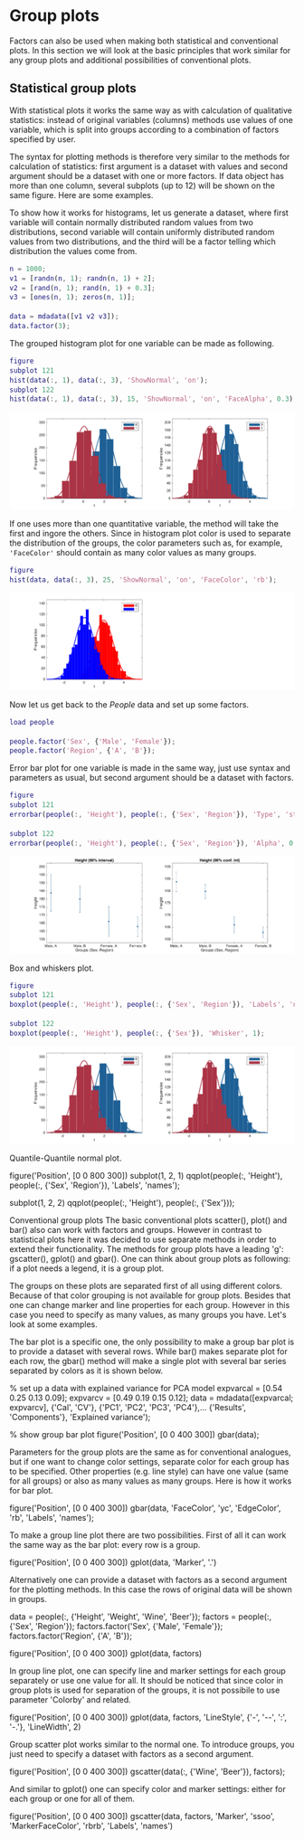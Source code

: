 # Group plots

Factors can also be used when making both statistical and conventional plots. In this section we will look at the basic principles that work similar for any group plots and additional possibilities of conventional plots.

## Statistical group plots

With statistical plots it works the same way as with calculation of qualitative statistics: instead of original variables (columns) methods use values of one variable, which is split into groups according to a combination of factors specified by user.

The syntax for plotting methods is therefore very similar to the methods for calculation of statistics: first argument is a dataset with values and second argument should be a dataset with one or more factors. If data object has more than one column, several subplots (up to 12) will be shown on the same figure. Here are some examples.

To show how it works for histograms, let us generate a dataset, where first variable will contain normally distributed random values from two distributions, second variable will contain uniformly distributed random values from two distributions, and the third will be a factor telling which distribution the values come from.

```matlab
n = 1000;
v1 = [randn(n, 1); randn(n, 1) + 2];
v2 = [rand(n, 1); rand(n, 1) + 0.3];
v3 = [ones(n, 1); zeros(n, 1)];

data = mdadata([v1 v2 v3]);
data.factor(3);
```

The grouped histogram plot for one variable can be made as following.

```matlab
figure
subplot 121
hist(data(:, 1), data(:, 3), 'ShowNormal', 'on');
subplot 122
hist(data(:, 1), data(:, 3), 15, 'ShowNormal', 'on', 'FaceAlpha', 0.3);
```

![Histogram plot with groups.](fig1.png)

If one uses more than one quantitative variable, the method will take the first and ingore the others. Since in histogram plot color is used to separate the distribution of the groups, the color parameters such as, for example, `'FaceColor'` should contain as many color values as many groups.

```matlab
figure
hist(data, data(:, 3), 25, 'ShowNormal', 'on', 'FaceColor', 'rb');
```

![Define colors for bar sets.](fig2.png)

Now let us get back to the *People* data and set up some factors.

```matlab
load people

people.factor('Sex', {'Male', 'Female'});
people.factor('Region', {'A', 'B'});
```

Error bar plot for one variable is made in the same way, just use syntax and parameters as usual, but second argument should be a dataset with factors.

```matlab
figure
subplot 121
errorbar(people(:, 'Height'), people(:, {'Sex', 'Region'}), 'Type', 'std', 'Alpha', 0.1);

subplot 122
errorbar(people(:, 'Height'), people(:, {'Sex', 'Region'}), 'Alpha', 0.1);
```

![Errorbar plots with groups.](fig3.png)

Box and whiskers plot.

```matlab
figure
subplot 121
boxplot(people(:, 'Height'), people(:, {'Sex', 'Region'}), 'Labels', 'names');

subplot 122
boxplot(people(:, 'Height'), people(:, {'Sex'}), 'Whisker', 1);
```

![Box and whiskers plots with groups.](fig1.png)

Quantile-Quantile normal plot.

figure('Position', [0 0 800 300])
subplot(1, 2, 1)
qqplot(people(:, 'Height'), people(:, {'Sex', 'Region'}), 'Labels', 'names');

subplot(1, 2, 2)
qqplot(people(:, 'Height'), people(:, {'Sex'}));

Conventional group plots
The basic conventional plots scatter(), plot() and bar() also can work with factors and groups. However in contrast to statistical plots here it was decided to use separate methods in order to extend their functionality. The methods for group plots have a leading 'g': gscatter(), gplot() and gbar(). One can think about group plots as following: if a plot needs a legend, it is a group plot.

The groups on these plots are separated first of all using different colors. Because of that color grouping is not available for group plots. Besides that one can change marker and line properties for each group. However in this case you need to specify as many values, as many groups you have. Let's look at some examples.

The bar plot is a specific one, the only possibility to make a group bar plot is to provide a dataset with several rows. While bar() makes separate plot for each row, the gbar() method will make a single plot with several bar series separated by colors as it is shown below.

% set up a data with explained variance for PCA model
expvarcal = [0.54 0.25 0.13 0.09];
expvarcv = [0.49 0.19 0.15 0.12];
data = mdadata([expvarcal; expvarcv], {'Cal', 'CV'}, {'PC1', 'PC2', 'PC3', 'PC4'},...
   {'Results', 'Components'}, 'Explained variance');

% show group bar plot
figure('Position', [0 0 400 300])
gbar(data);

Parameters for the group plots are the same as for conventional analogues, but if one want to change color settings, separate color for each group has to be specified. Other properties (e.g. line style) can have one value (same for all groups) or also as many values as many groups. Here is how it works for bar plot.

figure('Position', [0 0 400 300])
gbar(data, 'FaceColor', 'yc', 'EdgeColor', 'rb', 'Labels', 'names');

To make a group line plot there are two possibilities. First of all it can work the same way as the bar plot: every row is a group.

figure('Position', [0 0 400 300])
gplot(data, 'Marker', '.')

Alternatively one can provide a dataset with factors as a second argument for the plotting methods. In this case the rows of original data will be shown in groups.

data = people(:, {'Height', 'Weight', 'Wine', 'Beer'});
factors = people(:, {'Sex', 'Region'});
factors.factor('Sex', {'Male', 'Female'});
factors.factor('Region', {'A', 'B'});

figure('Position', [0 0 400 300])
gplot(data, factors)

In group line plot, one can specify line and marker settings for each group separately or use one value for all. It should be noticed that since color in group plots is used for separation of the groups, it is not possibile to use parameter 'Colorby' and related.

figure('Position', [0 0 400 300])
gplot(data, factors, 'LineStyle', {'-', '--', ':', '-.'}, 'LineWidth', 2)

Group scatter plot works similar to the normal one. To introduce groups, you just need to specify a dataset with factors as a second argument.

figure('Position', [0 0 400 300])
gscatter(data(:, {'Wine', 'Beer'}), factors);

And similar to gplot() one can specify color and marker settings: either for each group or one for all of them.

figure('Position', [0 0 400 300])
gscatter(data, factors, 'Marker', 'ssoo', 'MarkerFaceColor', 'rbrb', 'Labels', 'names')
